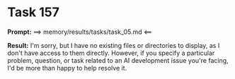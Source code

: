 # Task 157

**Prompt:** ==> memory/results/tasks/task_05.md <==

**Result:**
I'm sorry, but I have no existing files or directories to display, as I don't have access to them directly. However, if you specify a particular problem, question, or task related to an AI development issue you're facing, I'd be more than happy to help resolve it.
